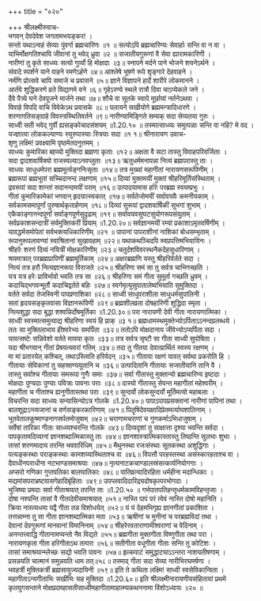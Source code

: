 +++
title = "०२०"

+++
श्रीलक्ष्मीरुवाच-  
भगवन् देवदेवेश जगतामभयङ्कर! ।  
सन्तो यथाऽन्वहं सेव्याः पुंवर्गा ब्रह्मचारिणः ॥१ ॥
सत्योऽपि ब्रह्मचारिण्यः सेवार्हाः सन्ति वा न वा ।  
याभिर्मोक्षगतिश्चापि जीवानां तु भवेद् ध्रुवा ॥२ ॥
सजातीयगुरूणां वै सेवा ह्यारामकारिणी ।  
नारीणां तु कृते साध्व्यः सत्यो गुर्व्यो हि मोक्षदाः ॥३॥
स्नापने मर्दने पाने भोजने शयनेऽर्थने ।  
संवादे स्पर्शने याने वाहने रमणेऽर्हणे ॥४॥
आश्लेषे भूषणे रूपे शृङ्गारे देहवाहने ।  
नर्मणि प्रोत्सवे चापि समाजे च प्रवासने ॥५॥
ज्ञाने विज्ञापने हार्दे शारीरे लोकमानने ।  
आर्तवे शुद्धिकरणे व्रते विद्यागमे वने ॥६॥
गृहेऽरण्ये स्थले रात्रौ दिवा चाऽप्येकले जने ।  
दैवे पैत्र्ये घने देवपूजने मार्जने तथा ॥७॥
शौचे वा सूतके स्वापे मूर्छायां नर्तनेऽथवा ।  
विवाहे विपदि वाचि विवेकेऽथ प्रवासके ॥८॥
पलायने सखीयोगे ब्रह्ममन्त्रादिधारणे ।  
शरणागतिसङ्ग्राहे विवस्त्रस्थितिवर्तने ॥९॥
नारीण्यामिङ्गिते सम्यक् सदा सेव्यतया गुरुः ।  
साध्वी सती भवेद् गुर्वी ह्यसङ्कोचादसंशयम् ॥1.20.१० ॥
तस्मात्साध्व्यः समुत्पन्नाः सन्ति वा नहि? मे वद ।  
यज्ज्ञात्वा लोककल्याण्यः स्युरुपास्याः स्त्रियाः सदा ॥१ १॥
श्रीनारायण उवाच-  
शृणु लक्ष्मि! प्रवक्ष्यामि पृष्ठमेतदनुत्तमम् ।  
साध्व्यः कुमारिका बह्व्यो मुक्तिदा ब्रह्मणा कृताः ॥१२॥
अक्षता वै सटा तास्तु विवाहपरिवर्जिताः ।  
सदा द्वादशवार्षिक्यो राजस्वल्याऽनवप्लुताः ॥१३॥
ऋतुधर्ममनापन्ना नित्यं ब्रह्मपरास्तु ताः ।  
साध्व्यः साधुधर्मपरा ब्रह्ममूर्त्यङ्गनिःसृताः ॥१४॥
तत्र मुख्यां महागीतां नारायणसरूपिणीम् ।  
ब्रह्मरूपां ब्रह्मभूतां सच्चिदानन्द लक्षणाम् ॥१५॥
दिव्यां मुक्तमयीं मुक्तां श्रीहरिमूर्तिसंस्थिताम् ।  
द्रवरूपां सदा शान्तां सदानन्दमयीं पराम् ॥१६॥
उत्पादयामास हरिः परब्रह्म स्वयम्प्रभुः ।  
गीतां कुमारिकामेकां भगवान् हृदयात्स्वकात् ॥१७॥
सर्वतेजोमयीं सर्वावयवैः कमनीयकाम् ।  
सर्वकामसमापूर्णां पुरुषार्थकृतार्हणाम् ॥१८॥
दिव्यां सुरूपां द्वादशवार्षिकीं सुभगां शुभाम् ।  
एकैकाङ्गानन्दपूर्णां सर्वाङ्गपूर्णसुदृढाम् ॥१९॥
सर्वावयवसुघटसुयोगरूपसंयुताम् ।  
सर्वप्रकाशसन्दात्रीं सर्वमुक्तिकरीं प्रियाम् ॥1.20.२०॥
सर्वज्ञानमयीं रम्यां प्रकाशाऽमृतवर्षिणीम् ।  
यावद्धर्मसमोपेतां सर्वभक्त्यधिकारिणीम् ॥२१ ॥
पापानां पापराशीनां नाशिकां बोधसम्भृताम् ।  
रूपानुरूपलावण्यां स्वाश्रितानां सुखावहाम् ॥२२॥
यथाकथञ्चिदपि स्वप्रपत्तिमभियायिनः ।  
श्रीहरेः शरणं दिव्यं नयित्रीं मोक्षकारिणीम् ॥२३॥
चतुर्दशविवरस्थनैकदेहसुधारिणाम् ।  
श्रयमात्रात् परब्रह्मप्रापिणीं ब्रह्ममूर्तिकाम् ॥२४॥
अक्षरब्रह्मणि यस्तु श्रीहरिर्वर्तते सदा ।  
नित्यं तत्र हरौ नित्यज्ञानरूपा विराजते ॥२५॥
श्रीहरिणा समं सा तु सर्वत्र चाभिगच्छति ।  
यत्र यत्र हरेः प्राविर्भावो भवति तत्र सा ॥२६॥
श्रीहरिणा समं गीता सुमूर्ता गच्छति ध्रुवम् ।  
कदाचिद्भगवन्मूर्तौ कदाचिद्वर्तते बहिः ॥२७॥
स्वर्गमृत्युसुपातालेष्वभियाति सुमुक्तिदा ।  
वर्तते सर्वदा तेजस्विनी पापप्रणाशिका ॥२८॥
साध्वी साधुपराशीला साधुधर्मसुपालिनी ।  
सतां हृदयसङ्कृतवासा विज्ञानरूपिणी ॥२९॥
ब्रह्मशीलव्रता दोषहारिणी शुद्धिदा स्मृता ।  
नित्यशुद्धा सदा बुद्धा शश्वन्निर्दोषमूर्तिका ॥1.20.३०॥
परा नारायणी देवी गीता नारायणात्मिका ।  
साध्वी स्वस्मात्समुत्पाद्य श्रीहरिणा स्वयं हि प्राक् ॥३ १॥
ब्रह्मधामस्थमुक्तेभ्योऽर्पिताऽऽनन्दप्रलब्धये ।  
ततः सा मुक्तिलाभाय हीश्वरेभ्यः समर्पिता ॥३२॥
ततोऽपि मोक्षदानाय जीवेभ्योऽप्यर्पिता सदा ।  
यावत्सष्टेः सन्निवेशो वर्तते मायया कृतः ॥३३॥
तत्र सर्वत्र सृष्टौ सा गीता साध्वी सुपोषिता ।  
यदा श्रीभगवान् गीतां प्रेषयत्यवरां गतिम् ॥३४॥
तदा तु गीतया देवात्प्रार्थितं स्वस्य रक्षणम् ।  
मा मां प्रतारयेत् कश्चित्, तथाऽस्त्विति हरिर्वदन् ॥३५॥
गीताया रक्षणं यावत् सर्वथा प्रकरोति हि ।  
गीतायाः सेविकानां तु सहस्राण्ययुतानि च ॥३६॥
उत्पादितानि गीतायाः सजातीयानि तानि वै ।  
तास्तु सर्वाश्च गीतायाः समरूपा गुणैः समाः ॥३७॥
सर्वा गीतास्तु मुक्तान्यो ब्रह्मचारिण्य इष्टदाः ।  
मोक्षदाः पुण्यदाः पुण्याः पवित्राः पावनाः पराः ॥३८॥
दास्यो गीतास्तु सेवन्त महागीतां महेश्वरीम् ।  
महागीता च गीताश्च ह्यनुगीतास्तथा पराः ॥३९॥
सुन्दर्यो लोकसुन्दर्यो मूर्तिमत्यो महाबलाः ।  
विचरन्ति सदा साध्व्यः सन्यासिन्योऽत्र गोलके ॥1.20.४०॥
पापाऽपापप्रसक्तानां नारीणां पापिनां तथा ।  
बालशूद्राऽन्त्यजानां च वर्णसङ्करकारिणाम् ॥४१॥
पितॄषिदेवयक्षादिप्रेतमर्त्याघशालिनाम् ।  
भूतवेतालकूष्माण्डनागसर्पतमोजुषाम् ॥४२॥
चराणामचराणां च गुणकर्माऽभिधाजुषाम् ।  
सर्वेषां तारिका गीताः साध्व्यश्चरन्ति गोलके ॥४३॥
दिव्यदृशां तु साक्षात्ता दृश्या भवन्ति सर्वदा ।  
पापकृतामदिव्यानां ज्ञानशब्दात्मिकास्तु ताः ॥४४॥
ज्ञानशास्त्रात्मिकास्तास्तु तिष्ठन्ति सुलभाः शुभाः ।  
तासां शरणमादाय तरन्ति भववारिधिम् ॥४५॥
मैथुनस्था रजःसंस्थाः सूतकस्था अशुद्धिगाः ।  
पत्यङ्कस्थाः पराङ्कस्थाः कामशय्यास्थिताश्च वा ॥४६॥
विपत्तौ परहस्तस्था असंस्कारहताश्च वा ।  
दैवाधीनपराधीना नटभाण्डसमाश्रयाः ॥४७॥
नृत्यनाटकचाण्डालस्रंसत्कार्यनियोगगाः ।  
अप्सरो गणिका गुप्तपतिका बालघातिकाः ॥४८॥
पातिव्रत्यादिरहिता धर्महीना मदान्धिकाः ।  
मद्यमांसपराभ्रष्टवासगेहादिबृंहिताः ॥४९॥
उपप्लवादिदारिद्र्यदोषकृत्परभोगदाः ।  
भुजिष्या प्रमदाः सर्वा गीताश्रयात् तरन्ति ताः ॥1.20.५० ॥
गर्भपातपतिहन्तृधर्मकामविहन्तृजाः ।  
दोषा नश्यन्ति तासां वै गीतादेवीसमाश्रयात् ॥५१॥
नास्ति पापं परं त्वेवं नास्ति दोषो महानिति ।  
क्रिया नास्त्यधमा यद्वै गीता तन्न विशोधयेत् ॥५२॥
यं यं देहमभिगृह्य ज्ञानगीतां प्रकाशिता ।  
तत्तन्नाम्ना तु सा गीता ज्ञानशब्दात्मिका मता ॥५३॥
ऋषीणां च मुनीनां च परब्रह्मविदां तथा ।  
देवानां देवगुरूणां मानवानां विमानिनाम् ॥५४॥
श्रीहरेरवताराणामीश्वराणां च वेदिनाम् ।  
अनन्तत्त्वाद्धि गीतानामप्यन्तो नैव विद्यते ॥५५॥
ब्रह्मगीता मुक्तगीता विष्णुगीता तथा परा ।  
नारायणकृता गीता हरिगीताऽथ तत्परा ॥५६॥
सतीगीता वधूगीता गीताः सन्ति तु कोटिशः ।  
तासां समाश्रयान्म्लेच्छः सद्यो भवति पावनः ॥५७॥
हृत्कपाटं समुद्धाट्याऽऽन्तरा नाशयतीषणाम् ।  
प्रसन्नयति चात्मानं समुन्नयति धाम तत्॥५८॥
तस्माद् गीता सदा सेव्या नारीभिरघमर्षणा ।  
भवहर्त्री मुक्तिकर्त्री ब्रह्मसायुज्यदायिनी ॥५९॥
इति ते कथिता लक्ष्मि! साध्वी स्वसेविकान्विता ।  
महागीताऽन्यगीताभिः सखीभिः सह मुक्तिदा ॥1.20.६०॥
इति श्रीलक्ष्मीनारायणीयसंहितायां प्रथमे कृतयुगसन्ताने मोक्षप्रदमहासतीसाध्वीमहागीतामाहात्म्यकथननामा विंशोऽध्यायः ॥२० ॥
    
